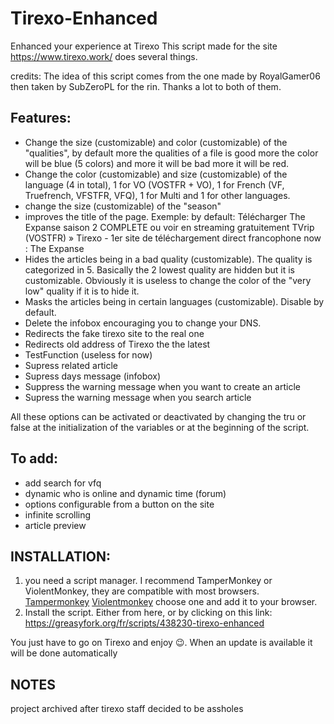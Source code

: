 # Tirexo-Enhanced
Enhanced your experience at Tirexo
This script made for the site https://www.tirexo.work/ does several things.

credits: The idea of this script comes from the one made by RoyalGamer06 then taken by SubZeroPL for the rin. Thanks a lot to both of them.

## Features:
- Change the size (customizable) and color (customizable) of the "qualities", by default more the qualities of a file is good more the color will be blue (5 colors) and more it will be bad more it will be red.
- Change the color (customizable) and size (customizable) of the language (4 in total), 1 for VO (VOSTFR + VO), 1 for French (VF, Truefrench, VFSTFR, VFQ), 1 for Multi and 1 for other languages.
- change the size (customizable) of the "season"
- improves the title of the page. Exemple: 
by default: Télécharger The Expanse saison 2 COMPLETE ou voir en streaming gratuitement TVrip (VOSTFR) » Tirexo - 1er site de téléchargement direct francophone
now : The Expanse
- Hides the articles being in a bad quality (customizable). The quality is categorized in 5. Basically the 2 lowest quality are hidden but it is customizable. Obviously it is useless to change the color of the "very low" quality if it is to hide it.
- Masks the articles being in certain languages (customizable). Disable by default.
- Delete the infobox encouraging you to change your DNS.
- Redirects the fake tirexo site to the real one
- Redirects old address of Tirexo the the latest
- TestFunction (useless for now)
- Supress related article
- Supress days message (infobox)
- Suppress the warning message when you want to create an article
- Supress the warning message when you search article

All these options can be activated or deactivated by changing the tru or false at the initialization of the variables or at the beginning of the script.

## To add:
- add search for vfq
- dynamic who is online and dynamic time (forum)
- options configurable from a button on the site
- infinite scrolling
- article preview

## INSTALLATION:
1. you need a script manager. I recommend TamperMonkey or ViolentMonkey, they are compatible with most browsers.
[Tampermonkey](https://chrome.google.com/webstore/detail/tampermonkey/dhdgffkkebhmkfjojejmpbldmpobfkfo)
[Violentmonkey](https://chrome.google.com/webstore/detail/violentmonkey/jinjaccalgkegednnccohejagnlnfdag)
choose one and add it to your browser.
2. Install the script. Either from here, or by clicking on this link: https://greasyfork.org/fr/scripts/438230-tirexo-enhanced

You just have to go on Tirexo and enjoy 😉. When an update is available it will be done automatically

## NOTES
project archived after tirexo staff decided to be assholes

